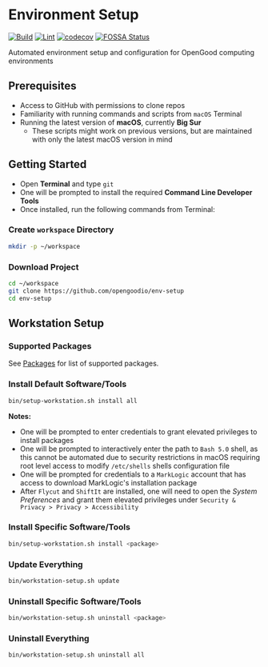 # Environment Setup

[![Build](https://github.com/opengoodio/env-setup/workflows/Build/badge.svg)](https://github.com/opengoodio/env-setup/actions?query=workflow%3ABuild)
[![Lint](https://github.com/opengoodio/env-setup/workflows/Lint/badge.svg)](https://github.com/opengoodio/env-setup/actions?query=workflow%3ALint)
[![codecov](https://codecov.io/gh/opengoodio/env-setup/branch/main/graph/badge.svg?token=AEEYTGK87F)](https://codecov.io/gh/opengoodio/env-setup)
[![FOSSA Status](https://app.fossa.com/api/projects/custom%2B22161%2Fgithub.com%2Fopengoodio%2Fenv-setup.svg?type=small)](https://app.fossa.com/projects/custom%2B22161%2Fgithub.com%2Fopengoodio%2Fenv-setup?ref=badge_small)

Automated environment setup and configuration for OpenGood computing
environments

## Prerequisites

* Access to GitHub with permissions to clone repos
* Familiarity with running commands and scripts from `macOS` Terminal
* Running the latest version of **macOS**, currently **Big Sur**
  * These scripts might work on previous versions, but are maintained
  with only the latest macOS version in mind

## Getting Started

* Open **Terminal** and type `git`
* One will be prompted to install the required
**Command Line Developer Tools**
* Once installed, run the following commands from Terminal:

### Create `workspace` Directory

```bash
mkdir -p ~/workspace
```

### Download Project

```bash
cd ~/workspace
git clone https://github.com/opengoodio/env-setup
cd env-setup
```

## Workstation Setup

### Supported Packages

See [Packages](packages) for list of supported packages.

### Install Default Software/Tools

```bash
bin/setup-workstation.sh install all
```

**Notes:**

* One will be prompted to enter credentials to grant elevated privileges
to install packages
* One will be prompted to interactively enter the path to `Bash 5.0`
shell, as this cannot be automated due to security restrictions in macOS
requiring root level access to modify `/etc/shells`  shells
configuration file
* One will be prompted for credentials to a `MarkLogic` account that has
access to download MarkLogic's installation package
* After `Flycut` and `ShiftIt` are installed, one will need to
open the *System Preferences* and grant them elevated privileges under 
`Security & Privacy > Privacy > Accessibility`

### Install Specific Software/Tools

```bash
bin/setup-workstation.sh install <package>
```

### Update Everything

```bash
bin/workstation-setup.sh update
```

### Uninstall Specific Software/Tools

```bash
bin/workstation-setup.sh uninstall <package>
```

### Uninstall Everything

```bash
bin/workstation-setup.sh uninstall all
```
